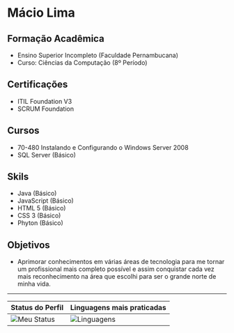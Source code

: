 # Mácio Lima

<!-- <img align="right" valign="bottom" height="50" src="https://media3.giphy.com/media/EK24OWrJSy1GkkNu0y/giphy.gif"/>
<img align="right" valign="bottom" height="50" src="https://media4.giphy.com/media/MeJgB3yMMwIaHmKD4z/giphy.gif"/> -->

## Formação Acadêmica

- Ensino Superior Incompleto (Faculdade Pernambucana)
- Curso: Ciências da Computação (8º Período)

## Certificações

- ITIL Foundation V3
- SCRUM Foundation

## Cursos

- 70-480 Instalando e Configurando o Windows Server 2008
- SQL Server (Básico)

## Skils

- Java (Básico)
- JavaScript (Básico)
- HTML 5 (Básico)
- CSS 3 (Básico)
- Phyton (Básico)

## Objetivos

- Aprimorar conhecimentos em várias áreas de tecnologia para me tornar um profissional mais completo possível e assim conquistar cada vez mais reconhecimento na área que escolhi para ser o grande norte de minha vida.

---

| Status do Perfil | Linguagens mais praticadas |
|----------------- | -------------------------- |
| ![Meu Status](https://github-readme-stats.vercel.app/api?username=maciohslima&show_icons=true&theme=dracula) | ![Linguagens](https://github-readme-stats.vercel.app/api/top-langs/?username=maciohslima&theme=dracula) |

<!-- <center>
<table align="center">
  <tr>
    <td width="500" align="center"><img src="https://github-readme-stats.vercel.app/api?username=maciohslima&show_icons=true&theme=dracula" alt="My stats"></td>
    <td width="500" align="center"><img src="https://github-readme-stats.vercel.app/api/top-langs/?username=maciohslima&theme=dracula" alt="Languages"/></td>
  </tr>
</table>
<center> -->
